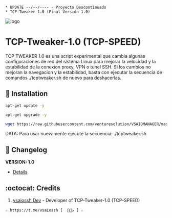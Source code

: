 ```
* UPDATE --/--/---- - Proyecto Descontinuado
* TCP-Tweaker-1.0 (Final Versión 1.0)
```
![logo](https://github.com/venturesolution/VSAIOMANAGER/blob/master/Imagenes/TCP_Tweaker_TCP_SPEED.jpg)

# TCP-Tweaker-1.0 (TCP-SPEED)
TCP TWEAKER 1.0 es una script experimental que cambia algunas configuraciones de red del sistema 
Linux para mejorar la velocidad y la estabilidad de la conexion proxy, VPN o tunel 
SSH. Si los cambios no mejoran la navegacion y la estabilidad, basta con ejecutar 
la secuencia de comandos ./tcptweaker.sh de nuevo para deshacerlas.

## :book: Installation
```bash
apt-get update -y
```
```bash
apt-get upgrade -y
```
```bash
wget https://raw.githubusercontent.com/venturesolution/VSAIOMANAGER/master/Install/TCP-Speed/tcptweaker.sh && chmod +x tcptweaker.sh* && ./tcptweaker.sh*
```
DATA: Para usar nuevamente ejecute la secuencia: ./tcptweaker.sh

## :scroll: Changelog
**VERSION: 1.0**
* [Details](https://raw.githubusercontent.com/venturesolution/VSAIOMANAGER/master/Install/TCP-Speed/versao)

## :octocat: Credits
1. [vsaiossh Dev](https://t.me/vsaiossh) - Developer of TCP-Tweaker-1.0 (TCP-SPEED)
```
☆ https://t.me/vsaiossh [  ⃘⃤꙰✰ ] ☆
```
